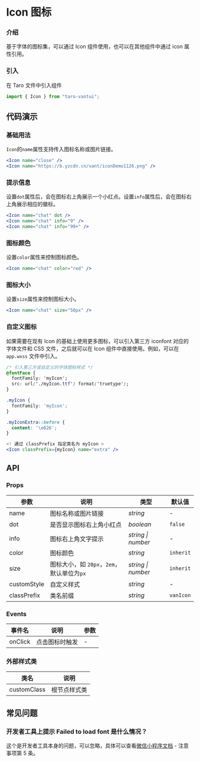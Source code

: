 # Icon 图标

### 介绍

基于字体的图标集，可以通过 Icon 组件使用，也可以在其他组件中通过 icon 属性引用。

### 引入

在 Taro 文件中引入组件

```javascript
import { Icon } from "taro-vantui"; 
```

## 代码演示

### 基础用法

`Icon`的`name`属性支持传入图标名称或图片链接。

```jsx
<Icon name="close" />
<Icon name="https://b.yzcdn.cn/vant/iconDemo1126.png" /> 
```

### 提示信息

设置`dot`属性后，会在图标右上角展示一个小红点。设置`info`属性后，会在图标右上角展示相应的徽标。

```jsx
<Icon name="chat" dot />
<Icon name="chat" info="9" />
<Icon name="chat" info="99+" /> 
```

### 图标颜色

设置`color`属性来控制图标颜色。

```jsx
<Icon name="chat" color="red" /> 
```

### 图标大小

设置`size`属性来控制图标大小。

```jsx
<Icon name="chat" size="50px" /> 
```

### 自定义图标

如果需要在现有 Icon 的基础上使用更多图标，可以引入第三方 iconfont 对应的字体文件和 CSS 文件，之后就可以在 Icon 组件中直接使用。例如，可以在 `app.wxss` 文件中引入。

```css
/* 引入第三方或自定义的字体图标样式 */
@fontFace {
  fontFamily: 'myIcon';
  src: url('./myIcon.ttf') format('truetype');
}

.myIcon {
  fontFamily: 'myIcon';
}

.myIconExtra::before {
  content: '\e626';
}
```

```jsx
<! 通过 classPrefix 指定类名为 myIcon >
<Icon classPrefix={myIcon} name="extra" /> 
```

## API

### Props

| 参数 | 说明 | 类型 | 默认值 |
| --- | --- | --- | --- |
| name | 图标名称或图片链接 | _string_ | - |
| dot | 是否显示图标右上角小红点 | _boolean_ | `false` |
| info | 图标右上角文字提示 | _string \| number_ | - |
| color | 图标颜色 | _string_ | `inherit` |
| size | 图标大小，如 `20px`，`2em`，默认单位为`px` | _string \| number_ | `inherit` |
| customStyle | 自定义样式 | _string_ | - |
| classPrefix | 类名前缀 | _string_ | `vanIcon` |

### Events

| 事件名     | 说明           | 参数 |
| ---------- | -------------- | ---- |
| onClick | 点击图标时触发 | -    |

### 外部样式类

| 类名         | 说明         |
| ------------ | ------------ |
| customClass | 根节点样式类 |

## 常见问题

### 开发者工具上提示 Failed to load font 是什么情况？

这个是开发者工具本身的问题，可以忽略，具体可以查看[微信小程序文档](https://developers.weixin.qq.com/miniprogram/dev/api/ui/font/wx.loadFontFace.html) - 注意事项第 5 条。

